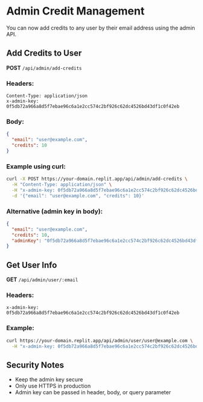 # Admin Credit Management

You can now add credits to any user by their email address using the admin API.

## Add Credits to User

**POST** `/api/admin/add-credits`

### Headers:
```
Content-Type: application/json
x-admin-key: 0f5db72a966a8d5f7ebae96c6a1e2cc574c2bf926c62dc4526bd43df1c0f42eb
```

### Body:
```json
{
  "email": "user@example.com",
  "credits": 10
}
```

### Example using curl:
```bash
curl -X POST https://your-domain.replit.app/api/admin/add-credits \
  -H "Content-Type: application/json" \
  -H "x-admin-key: 0f5db72a966a8d5f7ebae96c6a1e2cc574c2bf926c62dc4526bd43df1c0f42eb" \
  -d '{"email": "user@example.com", "credits": 10}'
```

### Alternative (admin key in body):
```json
{
  "email": "user@example.com", 
  "credits": 10,
  "adminKey": "0f5db72a966a8d5f7ebae96c6a1e2cc574c2bf926c62dc4526bd43df1c0f42eb"
}
```

## Get User Info

**GET** `/api/admin/user/:email`

### Headers:
```
x-admin-key: 0f5db72a966a8d5f7ebae96c6a1e2cc574c2bf926c62dc4526bd43df1c0f42eb
```

### Example:
```bash
curl https://your-domain.replit.app/api/admin/user/user@example.com \
  -H "x-admin-key: 0f5db72a966a8d5f7ebae96c6a1e2cc574c2bf926c62dc4526bd43df1c0f42eb"
```

## Security Notes
- Keep the admin key secure
- Only use HTTPS in production
- Admin key can be passed in header, body, or query parameter